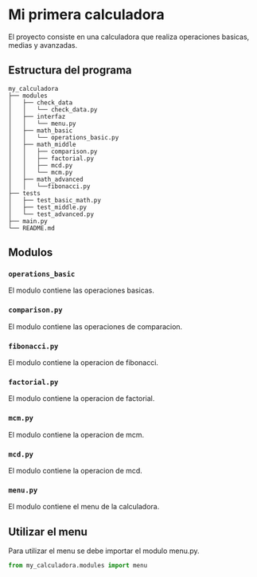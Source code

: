 # Mi primera calculadora

El proyecto consiste en una calculadora que realiza operaciones basicas, medias y avanzadas.
## Estructura del programa

```
my_calculadora
├── modules
│   ├── check_data
│   │   └── check_data.py
│   ├── interfaz
│   │   └── menu.py
│   ├── math_basic
│   │   └── operations_basic.py
│   ├── math_middle
│   │   ├── comparison.py
│   │   ├── factorial.py
│   │   ├── mcd.py
│   │   └── mcm.py
│   ├── math_advanced
│   │   └──fibonacci.py
├── tests
│   ├── test_basic_math.py
│   ├── test_middle.py
│   └── test_advanced.py
├── main.py
└── README.md
```

## Modulos

### `operations_basic`

El modulo contiene las operaciones basicas.

### `comparison.py`

El modulo contiene las operaciones de comparacion.
### `fibonacci.py`

El modulo contiene la operacion de fibonacci.
### `factorial.py`

El modulo contiene la operacion de factorial.
### `mcm.py`

El modulo contiene la operacion de mcm.
### `mcd.py`

El modulo contiene la operacion de mcd.
### `menu.py`

El modulo contiene el menu de la calculadora.
## Utilizar el menu

Para utilizar el menu se debe importar el modulo menu.py.

```python
from my_calculadora.modules import menu